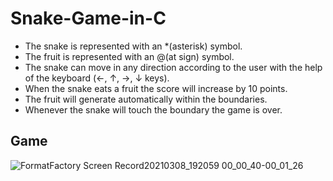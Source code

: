 # Snake-Game-in-C
* The snake is represented with an *(asterisk) symbol.
* The fruit is represented with an @(at sign) symbol.
* The snake can move in any direction according to the user with the help of the keyboard (&#8592;, &#8593;, &#8594;, &#8595; keys).
* When the snake eats a fruit the score will increase by 10 points.
* The fruit will generate automatically within the boundaries.
* Whenever the snake will touch the boundary the game is over.



## Game
![FormatFactory Screen Record20210308_192059 00_00_40-00_01_26](https://user-images.githubusercontent.com/49580063/110330949-7391d280-8044-11eb-8307-a5d6723568a0.gif)
